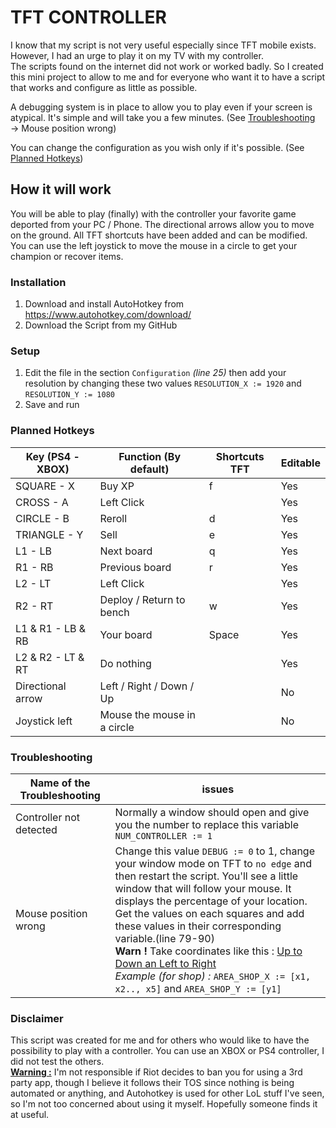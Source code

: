 # TFT CONTROLLER

I know that my script is not very useful especially since TFT mobile exists. However, I had an urge to play it on my TV with my controller. <br>
The scripts found on the internet did not work or worked badly. So I created this mini project to allow to me and for everyone who want it to have a script that works and configure as little as possible. <br>

A debugging system is in place to allow you to play even if your screen is atypical. It's simple and will take you a few minutes. (See [Troubleshooting](/README.md#Troubleshooting) → Mouse position wrong)

You can change the configuration as you wish only if it's possible. (See [Planned Hotkeys](/README.md#Planned-Hotkeys))

## How it will work
You will be able to play (finally) with the controller your favorite game deported from your PC / Phone. The directional arrows allow you to move on the ground. All TFT shortcuts have been added and can be modified.
You can use the left joystick to move the mouse in a circle to get your champion or recover items.

### Installation
1. Download and install AutoHotkey from https://www.autohotkey.com/download/
2. Download the Script from my GitHub

### Setup
1. Edit the file in the section ``Configuration`` _(line 25)_ then add your resolution by changing these two values `RESOLUTION_X := 1920` and `RESOLUTION_Y := 1080`
2. Save and run

### Planned Hotkeys
| Key (PS4 - XBOX)    | Function (By default)       | Shortcuts TFT | Editable |
|---------------------|-----------------------------|---------------|----------|
| SQUARE   -  X       | Buy XP                      | f             | Yes      |
| CROSS    -  A       | Left Click                  |               | Yes      |
| CIRCLE   -  B       | Reroll                      | d             | Yes      |
| TRIANGLE -  Y       | Sell                        | e             | Yes      |
| L1       -  LB      | Next board                  | q             | Yes      |
| R1       -  RB      | Previous board              | r             | Yes      |
| L2       -  LT      | Left Click                  |               | Yes      |
| R2       -  RT      | Deploy / Return to bench    | w             | Yes      |
| L1 & R1  -  LB & RB | Your board                  | Space         | Yes      |
| L2 & R2  -  LT & RT | Do nothing                  |               | Yes      |
| Directional arrow   | Left / Right / Down / Up    |               | No       |
| Joystick left       | Mouse the mouse in a circle |               | No       |


### Troubleshooting

| Name of the Troubleshooting | issues                                                                                                                                                                                                                                                                                                                                                                                                                                                                                             |
|-----------------------------|----------------------------------------------------------------------------------------------------------------------------------------------------------------------------------------------------------------------------------------------------------------------------------------------------------------------------------------------------------------------------------------------------------------------------------------------------------------------------------------------------|
| Controller not detected     | Normally a window should open and give you the number to replace this variable `NUM_CONTROLLER := 1`                                                                                                                                                                                                                                                                                                                                                                                               |
| Mouse position wrong        | Change this value `DEBUG := 0` to 1, change your window mode on TFT to `no edge` and then restart the script. You'll see a little window that will follow your mouse. It displays the percentage of your location. <br/>Get the values on each squares and add these values in their corresponding variable.(line 79-90) <br/>**Warn !** Take coordinates like this : <u>Up to Down an Left to Right</u><br/> _Example (for shop) :_ ``AREA_SHOP_X := [x1, x2.., x5]`` and ``AREA_SHOP_Y := [y1]`` | 

### Disclaimer

This script was created for me and for others who would like to have the possibility to play with a controller. You can use an XBOX or PS4 controller, I did not test the others.<br>
<u>**Warning :**</u> I'm not responsible if Riot decides to ban you for using a 3rd party app, though I believe it follows their TOS since nothing is being automated or anything, and Autohotkey is used for other LoL stuff I've seen, so I'm not too concerned about using it myself. Hopefully someone finds it at useful.

